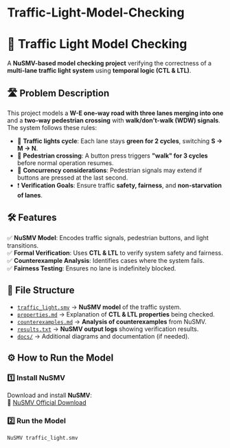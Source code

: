 # Traffic-Light-Model-Checking

# 🚦 Traffic Light Model Checking  
A **NuSMV-based model checking project** verifying the correctness of a **multi-lane traffic light system** using **temporal logic (CTL & LTL)**.

## **🛣️ Problem Description**
This project models a **W-E one-way road with three lanes merging into one** and a **two-way pedestrian crossing** with **walk/don't-walk (WDW) signals**. The system follows these rules:

- 🚗 **Traffic lights cycle**: Each lane stays **green for 2 cycles**, switching **S → M → N**.
- 🚶 **Pedestrian crossing**: A button press triggers **"walk" for 3 cycles** before normal operation resumes.
- 🔄 **Concurrency considerations**: Pedestrian signals may extend if buttons are pressed at the last second.
- ❗ **Verification Goals**: Ensure traffic **safety, fairness**, and **non-starvation of lanes**.

## **🛠️ Features**
✅ **NuSMV Model**: Encodes traffic signals, pedestrian buttons, and light transitions.  
✅ **Formal Verification**: Uses **CTL & LTL** to verify system safety and fairness.  
✅ **Counterexample Analysis**: Identifies cases where the system fails.  
✅ **Fairness Testing**: Ensures no lane is indefinitely blocked.  

## **📁 File Structure**
- [`traffic_light.smv`](traffic_light.smv) → **NuSMV model** of the traffic system.  
- [`properties.md`](properties.md) → Explanation of **CTL & LTL properties** being checked.  
- [`counterexamples.md`](counterexamples.md) → **Analysis of counterexamples** from NuSMV.  
- [`results.txt`](results.txt) → **NuSMV output logs** showing verification results.  
- [`docs/`](docs/) → Additional diagrams and documentation (if needed).  

## **⚙️ How to Run the Model**
### **1️⃣ Install NuSMV**
Download and install **NuSMV**:  
📌 [NuSMV Official Download](https://nusmv.fbk.eu/NuSMV/download/getting-v2.html)

### **2️⃣ Run the Model**
```bash
NuSMV traffic_light.smv
